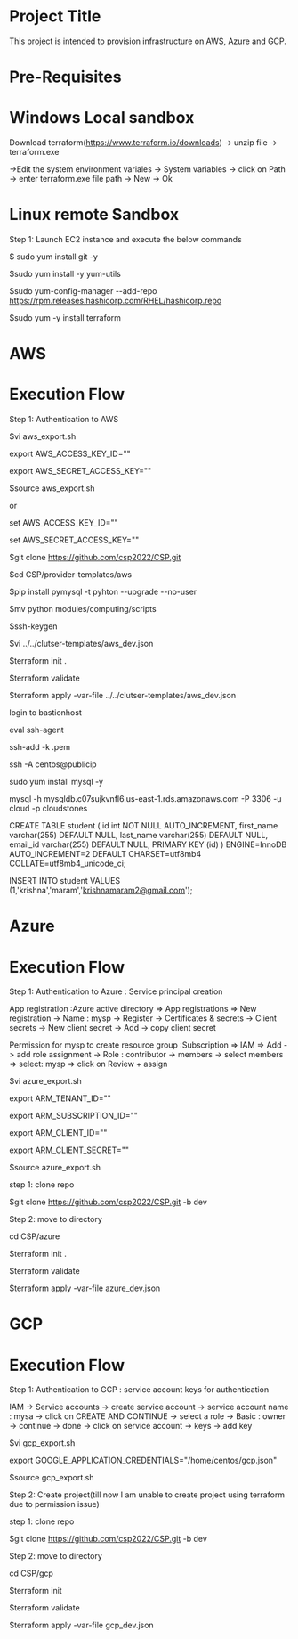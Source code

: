 Project Title
=====================
This project is intended to provision infrastructure on AWS, Azure and GCP.

Pre-Requisites
============================
# Windows Local sandbox
Download terraform(https://www.terraform.io/downloads) -> unzip file -> terraform.exe

->Edit the system environment variales -> System variables -> click on Path -> enter terraform.exe file path -> New -> Ok 

# Linux remote Sandbox
Step 1: Launch EC2 instance and execute the below commands

$ sudo yum install git -y

$sudo yum install -y yum-utils

$sudo yum-config-manager --add-repo https://rpm.releases.hashicorp.com/RHEL/hashicorp.repo

$sudo yum -y install terraform

AWS
======
Execution Flow
=====================
Step 1: Authentication to AWS 

$vi aws_export.sh

export AWS_ACCESS_KEY_ID="" 

export AWS_SECRET_ACCESS_KEY=""

$source aws_export.sh

or 

set AWS_ACCESS_KEY_ID=""

set AWS_SECRET_ACCESS_KEY=""

$git clone https://github.com/csp2022/CSP.git

$cd CSP/provider-templates/aws

$pip install pymysql -t pyhton --upgrade --no-user

$mv python modules/computing/scripts

$ssh-keygen

$vi ../../clutser-templates/aws_dev.json

$terraform init .

$terraform validate 

$terraform apply -var-file ../../clutser-templates/aws_dev.json

login to bastionhost

eval ssh-agent

ssh-add -k .pem

ssh -A centos@publicip

sudo yum install mysql -y

mysql -h mysqldb.c07sujkvnfl6.us-east-1.rds.amazonaws.com -P 3306 -u cloud -p cloudstones

CREATE TABLE student ( id int NOT NULL AUTO_INCREMENT, first_name varchar(255) DEFAULT NULL, last_name varchar(255) DEFAULT NULL, email_id varchar(255) DEFAULT NULL, PRIMARY KEY (id) ) ENGINE=InnoDB AUTO_INCREMENT=2 DEFAULT CHARSET=utf8mb4 COLLATE=utf8mb4_unicode_ci;

INSERT INTO student VALUES (1,'krishna','maram','krishnamaram2@gmail.com');

Azure
=======
Execution Flow
=====================
Step 1: Authentication to Azure : Service principal creation

App registration :Azure active directory => App registrations => New registration -> Name : mysp -> Register -> Certificates & secrets -> Client secrets -> New client secret -> Add -> copy client secret

Permission for mysp to create resource group :Subscription => IAM => Add -> add role assignment -> Role : contributor -> members -> select members => select: mysp => click on Review + assign

$vi azure_export.sh

export ARM_TENANT_ID=""

export ARM_SUBSCRIPTION_ID=""

export ARM_CLIENT_ID=""

export ARM_CLIENT_SECRET=""

$source azure_export.sh


step 1: clone repo

$git clone https://github.com/csp2022/CSP.git -b dev

Step 2: move to directory

cd CSP/azure

$terraform init .

$terraform validate 

$terraform apply -var-file azure_dev.json


GCP
=======
Execution Flow
=====================
Step 1: Authentication to GCP : service account keys for authentication

IAM -> Service accounts -> create service account -> service account name : mysa -> click on CREATE AND CONTINUE ->  select a role -> Basic : owner -> continue -> done -> click on service account -> keys -> add key 

$vi gcp_export.sh

export GOOGLE_APPLICATION_CREDENTIALS="/home/centos/gcp.json"

$source gcp_export.sh

Step 2: Create project(till now I am unable to create project using terraform due to permission issue)

step 1: clone repo

$git clone https://github.com/csp2022/CSP.git -b dev

Step 2: move to directory

cd CSP/gcp

$terraform init 

$terraform validate 

$terraform apply -var-file gcp_dev.json
